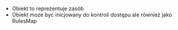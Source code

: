 - Obiekt to reprezentuje zasób
- Obiekt moze byc inicjowany do kontroli dostępu ale również jako RulesMap

